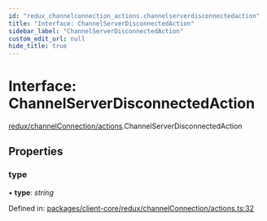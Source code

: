 ```yaml
---
id: "redux_channelconnection_actions.channelserverdisconnectedaction"
title: "Interface: ChannelServerDisconnectedAction"
sidebar_label: "ChannelServerDisconnectedAction"
custom_edit_url: null
hide_title: true
---
```


# Interface: ChannelServerDisconnectedAction

[redux/channelConnection/actions](../modules/redux_channelconnection_actions.md).ChannelServerDisconnectedAction

## Properties

### type

• **type**: *string*

Defined in: [packages/client-core/redux/channelConnection/actions.ts:32](https://github.com/xr3ngine/xr3ngine/blob/66a84a950/packages/client-core/redux/channelConnection/actions.ts#L32)
